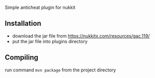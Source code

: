 Simple anticheat plugin for nukkit

Installation
--------------
- download the jar file from https://nukkitx.com/resources/gac.119/
- put the jar file into plugins directory

Compiling
--------------
run command
``mvn package``
from the project directory